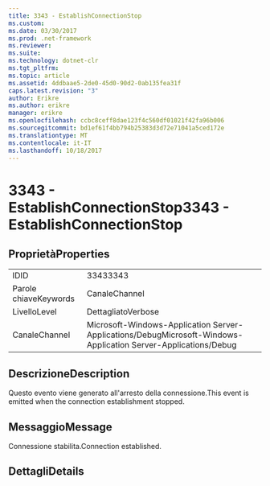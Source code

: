 ```yaml
---
title: 3343 - EstablishConnectionStop
ms.custom: 
ms.date: 03/30/2017
ms.prod: .net-framework
ms.reviewer: 
ms.suite: 
ms.technology: dotnet-clr
ms.tgt_pltfrm: 
ms.topic: article
ms.assetid: 4ddbaae5-2de0-45d0-90d2-0ab135fea31f
caps.latest.revision: "3"
author: Erikre
ms.author: erikre
manager: erikre
ms.openlocfilehash: ccbc8ceff8dae123f4c560df01021f42fa96b006
ms.sourcegitcommit: bd1ef61f4bb794b25383d3d72e71041a5ced172e
ms.translationtype: MT
ms.contentlocale: it-IT
ms.lasthandoff: 10/18/2017
---
```

# <a name="3343---establishconnectionstop"></a><span data-ttu-id="3fa61-102">3343 - EstablishConnectionStop</span><span class="sxs-lookup"><span data-stu-id="3fa61-102">3343 - EstablishConnectionStop</span></span>
## <a name="properties"></a><span data-ttu-id="3fa61-103">Proprietà</span><span class="sxs-lookup"><span data-stu-id="3fa61-103">Properties</span></span>  
  
|||  
|-|-|  
|<span data-ttu-id="3fa61-104">ID</span><span class="sxs-lookup"><span data-stu-id="3fa61-104">ID</span></span>|<span data-ttu-id="3fa61-105">3343</span><span class="sxs-lookup"><span data-stu-id="3fa61-105">3343</span></span>|  
|<span data-ttu-id="3fa61-106">Parole chiave</span><span class="sxs-lookup"><span data-stu-id="3fa61-106">Keywords</span></span>|<span data-ttu-id="3fa61-107">Canale</span><span class="sxs-lookup"><span data-stu-id="3fa61-107">Channel</span></span>|  
|<span data-ttu-id="3fa61-108">Livello</span><span class="sxs-lookup"><span data-stu-id="3fa61-108">Level</span></span>|<span data-ttu-id="3fa61-109">Dettagliato</span><span class="sxs-lookup"><span data-stu-id="3fa61-109">Verbose</span></span>|  
|<span data-ttu-id="3fa61-110">Canale</span><span class="sxs-lookup"><span data-stu-id="3fa61-110">Channel</span></span>|<span data-ttu-id="3fa61-111">Microsoft-Windows-Application Server-Applications/Debug</span><span class="sxs-lookup"><span data-stu-id="3fa61-111">Microsoft-Windows-Application Server-Applications/Debug</span></span>|  
  
## <a name="description"></a><span data-ttu-id="3fa61-112">Descrizione</span><span class="sxs-lookup"><span data-stu-id="3fa61-112">Description</span></span>  
 <span data-ttu-id="3fa61-113">Questo evento viene generato all'arresto della connessione.</span><span class="sxs-lookup"><span data-stu-id="3fa61-113">This event is emitted when the connection establishment stopped.</span></span>  
  
## <a name="message"></a><span data-ttu-id="3fa61-114">Messaggio</span><span class="sxs-lookup"><span data-stu-id="3fa61-114">Message</span></span>  
 <span data-ttu-id="3fa61-115">Connessione stabilita.</span><span class="sxs-lookup"><span data-stu-id="3fa61-115">Connection established.</span></span>  
  
## <a name="details"></a><span data-ttu-id="3fa61-116">Dettagli</span><span class="sxs-lookup"><span data-stu-id="3fa61-116">Details</span></span>
